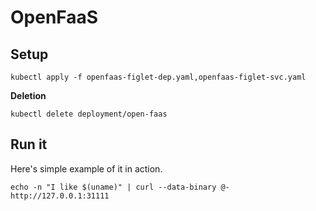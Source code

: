 # OpenFaaS

## Setup

```shell
kubectl apply -f openfaas-figlet-dep.yaml,openfaas-figlet-svc.yaml
```

**Deletion**

```shell
kubectl delete deployment/open-faas
```

## Run it

Here's simple example of it in action.

```shell
echo -n "I like $(uname)" | curl --data-binary @- http://127.0.0.1:31111
```
